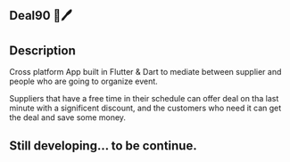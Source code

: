 ## Deal90 📅🖊️

## Description
Cross platform App built in Flutter & Dart to mediate between supplier and people who are going to organize event. <p></p>
Suppliers that have a free time in their schedule can offer deal on tha last minute with a significent discount, and the customers who need it can get the deal and save some money.

## Still developing... to be continue.
